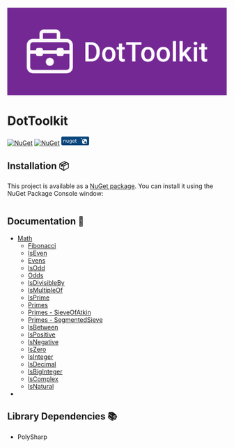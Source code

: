 ﻿![DotToolkit Cover](assets/dottoolkit-cover.svg)

# DotToolkit

[![NuGet](https://img.shields.io/nuget/dt/AlexFalconFlores.UWP.Toolkit.svg)](https://www.nuget.org/stats/packages/AlexFalconFlores.UWP.Toolkit?groupby=Version) 
[![NuGet](https://img.shields.io/nuget/vpre/AlexFalconFlores.UWP.Toolkit.svg)](https://www.nuget.org/packages/AlexFalconFlores.UWP.Toolkit/)
<a href="https://www.nuget.org/packages/AlexFalconFlores.UWP.Toolkit">
    <img src="https://raw.githubusercontent.com/alexfalconflores/alexfalconflores/main/img/nuget-banner.svg" height=20 alt="Go to Nuget"/>
</a>


## Installation 📦
This project is available as a [NuGet package](). You can install it using the NuGet Package Console window:
```bash

```

## Documentation 📖
- [Math](docs/Math.md)
    - [Fibonacci](docs/Math.md#fibonacci)
    - [IsEven](docs/Math.md#iseven)
    - [Evens](docs/Math.md#evens)
    - [IsOdd](docs/Math.md#isodd)
    - [Odds](docs/Math.md#odds)
    - [IsDivisibleBy](docs/Math.md#isdivisibleby)
    - [IsMultipleOf](docs/Math.md#ismultipleof)
    - [IsPrime](docs/Math.md#isprime)
    - [Primes](docs/Math.md#primes)
    - [Primes - SieveOfAtkin](docs/Math.md#primes---sieveofatkin)
    - [Primes - SegmentedSieve](docs/Math.md#primes---segmentedsieve)
    - [IsBetween](docs/Math.md#isbetween)
    - [IsPositive](docs/Math.md#ispositive)
    - [IsNegative](docs/Math.md#isnegative)
    - [IsZero](docs/Math.md#iszero)
    - [IsInteger](docs/Math.md#isinteger)
    - [IsDecimal](docs/Math.md#isdecimal)
    - [IsBigInteger](docs/Math.md#isbetween)
    - [IsComplex](docs/Math.md#iscomplex)
    - [IsNatural](docs/Math.md#isnatural)
- []()
    

## Library Dependencies 📚
- PolySharp

